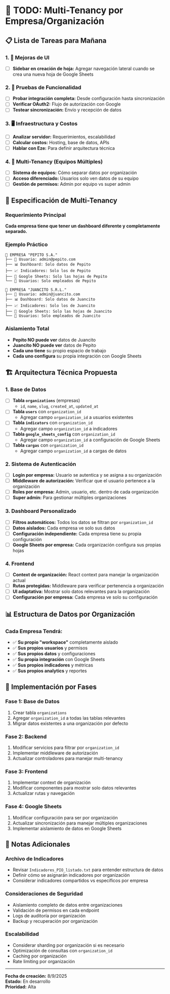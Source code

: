 # 🏢 TODO: Multi-Tenancy por Empresa/Organización

## 📋 Lista de Tareas para Mañana

### 1. 🔧 Mejoras de UI
- [ ] **Sidebar en creación de hoja:** Agregar navegación lateral cuando se crea una nueva hoja de Google Sheets

### 2. 🧪 Pruebas de Funcionalidad
- [ ] **Probar integración completa:** Desde configuración hasta sincronización
- [ ] **Verificar OAuth2:** Flujo de autorización con Google
- [ ] **Testear sincronización:** Envío y recepción de datos

### 3. 🖥️ Infraestructura y Costos
- [ ] **Analizar servidor:** Requerimientos, escalabilidad
- [ ] **Calcular costos:** Hosting, base de datos, APIs
- [ ] **Hablar con Eze:** Para definir arquitectura técnica

### 4. 🏢 Multi-Tenancy (Equipos Múltiples)
- [ ] **Sistema de equipos:** Cómo separar datos por organización
- [ ] **Acceso diferenciado:** Usuarios solo ven datos de su equipo
- [ ] **Gestión de permisos:** Admin por equipo vs super admin

## 🎯 Especificación de Multi-Tenancy

### Requerimiento Principal
**Cada empresa tiene que tener un dashboard diferente y completamente separado.**

### Ejemplo Práctico
```
🏢 EMPRESA "PEPITO S.A."
├── 👤 Usuario: admin@pepito.com
├── 📊 Dashboard: Solo datos de Pepito
├── 📈 Indicadores: Solo los de Pepito
├── 📄 Google Sheets: Solo las hojas de Pepito
└── 👥 Usuarios: Solo empleados de Pepito

🏢 EMPRESA "JUANCITO S.R.L."
├── 👤 Usuario: admin@juancito.com  
├── 📊 Dashboard: Solo datos de Juancito
├── 📈 Indicadores: Solo los de Juancito
├── 📄 Google Sheets: Solo las hojas de Juancito
└── 👥 Usuarios: Solo empleados de Juancito
```

### Aislamiento Total
- **Pepito NO puede ver** datos de Juancito
- **Juancito NO puede ver** datos de Pepito
- **Cada uno tiene** su propio espacio de trabajo
- **Cada uno configura** su propia integración con Google Sheets

## 🏗️ Arquitectura Técnica Propuesta

### 1. Base de Datos
- [ ] **Tabla `organizations`** (empresas)
  - `id`, `name`, `slug`, `created_at`, `updated_at`
- [ ] **Tabla `users`** con `organization_id`
  - Agregar campo `organization_id` a usuarios existentes
- [ ] **Tabla `indicators`** con `organization_id`
  - Agregar campo `organization_id` a indicadores
- [ ] **Tabla `google_sheets_config`** con `organization_id`
  - Agregar campo `organization_id` a configuración de Google Sheets
- [ ] **Tabla `cargas`** con `organization_id`
  - Agregar campo `organization_id` a cargas de datos

### 2. Sistema de Autenticación
- [ ] **Login por empresa:** Usuario se autentica y se asigna a su organización
- [ ] **Middleware de autorización:** Verificar que el usuario pertenece a la organización
- [ ] **Roles por empresa:** Admin, usuario, etc. dentro de cada organización
- [ ] **Super admin:** Para gestionar múltiples organizaciones

### 3. Dashboard Personalizado
- [ ] **Filtros automáticos:** Todos los datos se filtran por `organization_id`
- [ ] **Datos aislados:** Cada empresa ve solo sus datos
- [ ] **Configuración independiente:** Cada empresa tiene su propia configuración
- [ ] **Google Sheets por empresa:** Cada organización configura sus propias hojas

### 4. Frontend
- [ ] **Context de organización:** React context para manejar la organización actual
- [ ] **Rutas protegidas:** Middleware para verificar pertenencia a organización
- [ ] **UI adaptativa:** Mostrar solo datos relevantes para la organización
- [ ] **Configuración por empresa:** Cada empresa ve solo su configuración

## 📊 Estructura de Datos por Organización

### Cada Empresa Tendrá:
- ✅ **Su propio "workspace"** completamente aislado
- ✅ **Sus propios usuarios** y permisos
- ✅ **Sus propios datos** y configuraciones
- ✅ **Su propia integración** con Google Sheets
- ✅ **Sus propios indicadores** y métricas
- ✅ **Sus propios analytics** y reportes

## 🚀 Implementación por Fases

### Fase 1: Base de Datos
1. Crear tabla `organizations`
2. Agregar `organization_id` a todas las tablas relevantes
3. Migrar datos existentes a una organización por defecto

### Fase 2: Backend
1. Modificar servicios para filtrar por `organization_id`
2. Implementar middleware de autorización
3. Actualizar controladores para manejar multi-tenancy

### Fase 3: Frontend
1. Implementar context de organización
2. Modificar componentes para mostrar solo datos relevantes
3. Actualizar rutas y navegación

### Fase 4: Google Sheets
1. Modificar configuración para ser por organización
2. Actualizar sincronización para manejar múltiples organizaciones
3. Implementar aislamiento de datos en Google Sheets

## 📝 Notas Adicionales

### Archivo de Indicadores
- Revisar `Indicadores_PIO_listado.txt` para entender estructura de datos
- Definir cómo se asignarán indicadores por organización
- Considerar indicadores compartidos vs específicos por empresa

### Consideraciones de Seguridad
- Aislamiento completo de datos entre organizaciones
- Validación de permisos en cada endpoint
- Logs de auditoría por organización
- Backup y recuperación por organización

### Escalabilidad
- Considerar sharding por organización si es necesario
- Optimización de consultas con `organization_id`
- Caching por organización
- Rate limiting por organización

---

**Fecha de creación:** 8/9/2025  
**Estado:** En desarrollo  
**Prioridad:** Alta

